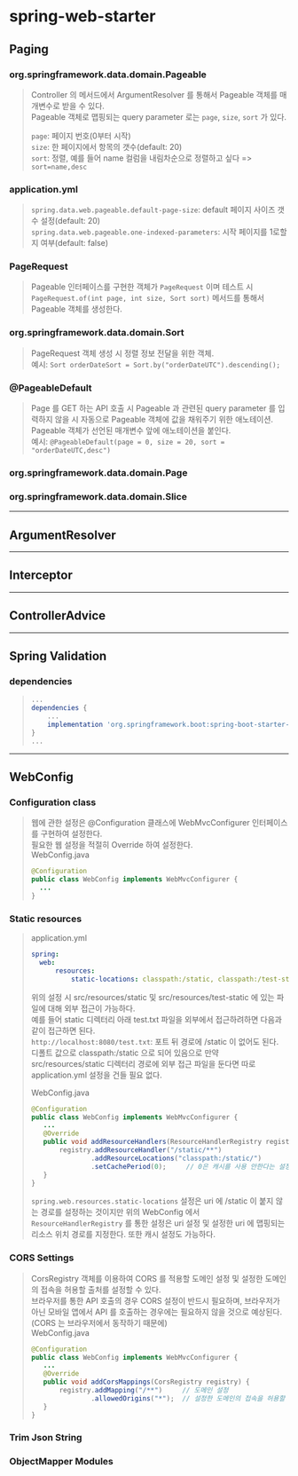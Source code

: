 # spring-web-starter

## Paging
### org.springframework.data.domain.Pageable
> Controller 의 메서드에서 ArgumentResolver 를 통해서 Pageable 객체를 매개변수로 받을 수 있다.  
> Pageable 객체로 맵핑되는 query parameter 로는 `page`, `size`, `sort` 가 있다.
>
> `page`: 페이지 번호(0부터 시작)  
> `size`: 한 페이지에서 항목의 갯수(default: 20)  
> `sort`: 정렬, 예를 들어 name 컬럼을 내림차순으로 정렬하고 싶다 => `sort=name,desc`

### application.yml
> `spring.data.web.pageable.default-page-size`: default 페이지 사이즈 갯수 설정(default: 20)  
> `spring.data.web.pageable.one-indexed-parameters`: 시작 페이지를 1로할지 여부(default: false)

### PageRequest
> Pageable 인터페이스를 구현한 객체가 `PageRequest` 이며 테스트 시 `PageRequest.of(int page, int size, Sort sort)` 메서드를 통해서 Pageable 객체를 생성한다.

### org.springframework.data.domain.Sort
> PageRequest 객체 생성 시 정렬 정보 전달을 위한 객체.  
> 예시: `Sort orderDateSort = Sort.by("orderDateUTC").descending();`

### @PageableDefault
> Page 를 GET 하는 API 호출 시 Pageable 과 관련된 query parameter 를 입력하지 않을 시 자동으로 Pageable 객체에 값을 채워주기 위한 애노테이션.  
> Pageable 객체가 선언된 매개변수 앞에 애노테이션을 붙인다.  
> 예시: `@PageableDefault(page = 0, size = 20, sort = "orderDateUTC,desc")`

### org.springframework.data.domain.Page
> 

### org.springframework.data.domain.Slice
> 

---

## ArgumentResolver


---

## Interceptor


---

## ControllerAdvice


---

## Spring Validation
### dependencies
> ```groovy
> ...
> dependencies {
>     ...
>     implementation 'org.springframework.boot:spring-boot-starter-validation'
> }
> ...
> ```

---

## WebConfig
### Configuration class
> 웹에 관한 설정은 @Configuration 클래스에 WebMvcConfigurer 인터페이스를 구현하여 설정한다.  
> 필요한 웹 설정을 적절히 Override 하여 설정한다.  
> WebConfig.java
> ```java
> @Configuration
> public class WebConfig implements WebMvcConfigurer {
>   ...
> }
> ```

### Static resources
> application.yml  
> ```yaml
> spring:
>   web:
>       resources:
>           static-locations: classpath:/static, classpath:/test-static
> ```
> 위의 설정 시 src/resources/static 및 src/resources/test-static 에 있는 파일에 대해 외부 접근이 가능하다.    
> 예를 들어 static 디렉터리 아래 test.txt 파일을 외부에서 접근하려하면 다음과 같이 접근하면 된다.  
> `http://localhost:8080/test.txt`: 포트 뒤 경로에 /static 이 없어도 된다.  
> 디폴트 값으로 classpath:/static 으로 되어 있음으로 만약 src/resources/static 디렉터리 경로에 외부 접근 파일을
> 둔다면 따로 application.yml 설정을 건들 필요 없다.  
> 
> WebConfig.java
> ```java
> @Configuration
> public class WebConfig implements WebMvcConfigurer {
>    ...
>    @Override
>    public void addResourceHandlers(ResourceHandlerRegistry registry) {
>        registry.addResourceHandler("/static/**")
>                .addResourceLocations("classpath:/static/")
>                .setCachePeriod(0);     // 0은 캐시를 사용 안한다는 설정이다.
>    }
> }
> ```
> `spring.web.resources.static-locations` 설정은 uri 에 /static 이 붙지 않는 경로를 설정하는 것이지만
> 위의 WebConfig 에서 `ResourceHandlerRegistry` 를 통한 설정은 uri 설정 및 설정한 uri 에 맵핑되는 리소스 위치 경로를
> 지정한다. 또한 캐시 설정도 가능하다.  

### CORS Settings
> CorsRegistry 객체를 이용하여 CORS 를 적용할 도메인 설정 및 설정한 도메인의 접속을 허용할 출처를 설정할 수 있다.  
> 브라우저를 통한 API 호출의 경우 CORS 설정이 반드시 필요하며, 브라우저가 아닌 모바일 앱에서 API 를 호출하는 경우에는
> 필요하지 않을 것으로 예상된다.(CORS 는 브라우저에서 동작하기 때문에)  
> WebConfig.java
> ```java
> @Configuration
> public class WebConfig implements WebMvcConfigurer {
>    ...
>    @Override
>    public void addCorsMappings(CorsRegistry registry) {
>        registry.addMapping("/**")     // 도메인 설정
>                .allowedOrigins("*");  // 설정한 도메인의 접속을 허용할 출처 설정
>    }  
> }
> ```

### Trim Json String
> 

### ObjectMapper Modules
> 


